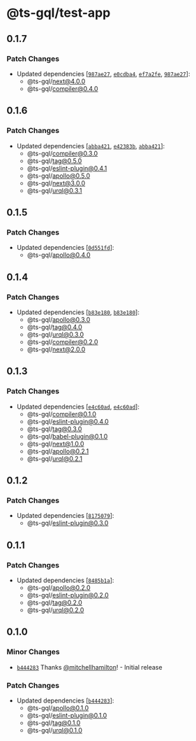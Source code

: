 # @ts-gql/test-app

## 0.1.7

### Patch Changes

- Updated dependencies [[`987ae27`](https://github.com/Thinkmill/ts-gql/commit/987ae27ec21cfcd8d35d829385c1220431fc295b), [`e0cdba4`](https://github.com/Thinkmill/ts-gql/commit/e0cdba40c84c522845e860bec694d837bfaec684), [`ef7a2fe`](https://github.com/Thinkmill/ts-gql/commit/ef7a2fec4b05b7a9b2622ccf5e5e7d5f564311ea), [`987ae27`](https://github.com/Thinkmill/ts-gql/commit/987ae27ec21cfcd8d35d829385c1220431fc295b)]:
  - @ts-gql/next@4.0.0
  - @ts-gql/compiler@0.4.0

## 0.1.6

### Patch Changes

- Updated dependencies [[`abba421`](https://github.com/Thinkmill/ts-gql/commit/abba4214b10bc878de9c7c9e350e5ef04f3ef11f), [`e42383b`](https://github.com/Thinkmill/ts-gql/commit/e42383b5970a554462384f9851aabc173f7fcf52), [`abba421`](https://github.com/Thinkmill/ts-gql/commit/abba4214b10bc878de9c7c9e350e5ef04f3ef11f)]:
  - @ts-gql/compiler@0.3.0
  - @ts-gql/tag@0.5.0
  - @ts-gql/eslint-plugin@0.4.1
  - @ts-gql/apollo@0.5.0
  - @ts-gql/next@3.0.0
  - @ts-gql/urql@0.3.1

## 0.1.5

### Patch Changes

- Updated dependencies [[`0d551fd`](https://github.com/Thinkmill/ts-gql/commit/0d551fd388f97631ff90866c6e6ed91a57423037)]:
  - @ts-gql/apollo@0.4.0

## 0.1.4

### Patch Changes

- Updated dependencies [[`b83e180`](https://github.com/Thinkmill/ts-gql/commit/b83e180ea94cd7fb1d66d5c7835f333a5fcf56f5), [`b83e180`](https://github.com/Thinkmill/ts-gql/commit/b83e180ea94cd7fb1d66d5c7835f333a5fcf56f5)]:
  - @ts-gql/apollo@0.3.0
  - @ts-gql/tag@0.4.0
  - @ts-gql/urql@0.3.0
  - @ts-gql/compiler@0.2.0
  - @ts-gql/next@2.0.0

## 0.1.3

### Patch Changes

- Updated dependencies [[`e4c60ad`](https://github.com/Thinkmill/ts-gql/commit/e4c60adcc45abba018c4b9d4d0379e7d529a9af1), [`e4c60ad`](https://github.com/Thinkmill/ts-gql/commit/e4c60adcc45abba018c4b9d4d0379e7d529a9af1)]:
  - @ts-gql/compiler@0.1.0
  - @ts-gql/eslint-plugin@0.4.0
  - @ts-gql/tag@0.3.0
  - @ts-gql/babel-plugin@0.1.0
  - @ts-gql/next@1.0.0
  - @ts-gql/apollo@0.2.1
  - @ts-gql/urql@0.2.1

## 0.1.2

### Patch Changes

- Updated dependencies [[`8175079`](https://github.com/Thinkmill/ts-gql/commit/817507911de80cb628e01f42d1c547915f811415)]:
  - @ts-gql/eslint-plugin@0.3.0

## 0.1.1

### Patch Changes

- Updated dependencies [[`8485b1a`](https://github.com/Thinkmill/ts-gql/commit/8485b1a28228feea836d076cc7dd1a0691414248)]:
  - @ts-gql/apollo@0.2.0
  - @ts-gql/eslint-plugin@0.2.0
  - @ts-gql/tag@0.2.0
  - @ts-gql/urql@0.2.0

## 0.1.0

### Minor Changes

- [`b444283`](https://github.com/Thinkmill/ts-gql/commit/b44428353e6e94f7df60b8ffc409b44b6fbca1ca) Thanks [@mitchellhamilton](https://github.com/mitchellhamilton)! - Initial release

### Patch Changes

- Updated dependencies [[`b444283`](https://github.com/Thinkmill/ts-gql/commit/b44428353e6e94f7df60b8ffc409b44b6fbca1ca)]:
  - @ts-gql/apollo@0.1.0
  - @ts-gql/eslint-plugin@0.1.0
  - @ts-gql/tag@0.1.0
  - @ts-gql/urql@0.1.0
